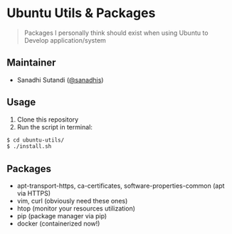 # Ubuntu Utils & Packages

> Packages I personally think should exist when using Ubuntu to Develop application/system

## Maintainer

- Sanadhi Sutandi ([@sanadhis](https://github.com/sanadhis))

## Usage

1. Clone this repository
2. Run the script in terminal:

  ```bash
  $ cd ubuntu-utils/
  $ ./install.sh
  ```
  
## Packages
- apt-transport-https, ca-certificates, software-properties-common (apt via HTTPS)
- vim, curl (obviously need these ones)
- htop (monitor your resources utilization)
- pip (package manager via pip)
- docker (containerized now!)

